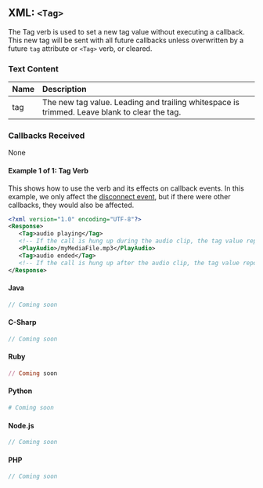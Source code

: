 
## XML: `<Tag>`
The Tag verb is used to set a new tag value without executing a callback. This new tag will be sent with
all future callbacks unless overwritten by a future `tag` attribute or `<Tag>` verb, or cleared.

### Text Content
| Name | Description |
|:-----|:------------|
| tag  | The new tag value. Leading and trailing whitespace is trimmed. Leave blank to clear the tag. |

### Callbacks Received

None



#### Example 1 of 1: Tag Verb
This shows how to use the  verb and its effects on callback events. In this example, we only
affect the [disconnect event](../bxmlCallbacks/disconnect.md), but if there were other callbacks, they
would also be affected.




```XML
<?xml version="1.0" encoding="UTF-8"?>
<Response>
   <Tag>audio playing</Tag>
   <!-- If the call is hung up during the audio clip, the tag value reported in the disconnect event will be "audio playing" -->
   <PlayAudio>/myMediaFile.mp3</PlayAudio>
   <Tag>audio ended</Tag>
   <!-- If the call is hung up after the audio clip, the tag value reported in the disconnect event will be "audio ended" -->
</Response>
```



#### Java

```java
// Coming soon
```



#### C-Sharp

```csharp
// Coming soon
```




#### Ruby

```ruby
// Coming soon
```



#### Python

```python
# Coming soon
```



#### Node.js

```js
// Coming soon
```



#### PHP

```php
// Coming soon
```


